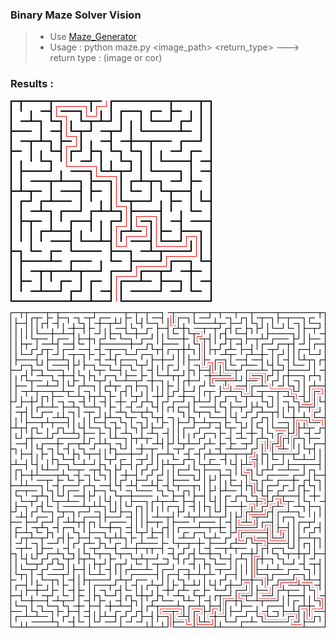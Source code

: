 ### Binary Maze Solver Vision
> * Use [Maze_Generator](http://www.mazegenerator.net) 
> * Usage : python maze.py <image_path> <return_type>   ---> return type : (image or cor)


### Results :
![maze_solved](results/maze_solved.png)


![maze_solved1](results/maze_solved1.png)

